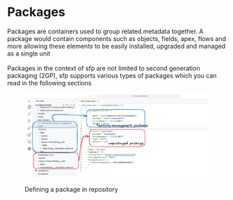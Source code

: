 # Packages

Packages are containers used to group related metadata together.  A package would contain components such as objects, fields, apex, flows and more allowing these elements to be easily installed, upgraded and managed as a single unit\
\
Packages in the context of sfp are not limited to second generation packaging (2GP), sfp supports various types of packages which you can read in the following sections



<div data-full-width="true">

<figure><img src="../.gitbook/assets/package-directory.png" alt=""><figcaption><p>Defining a package in repository</p></figcaption></figure>

</div>
